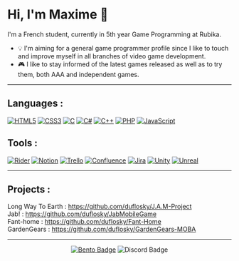 # Hi, I'm Maxime 👋

I'm a French student, currently in 5th year Game Programming at Rubika.

- 💡 I'm aiming for a general game programmer profile since I like to touch and improve myself in all branches of video game development.
- 🎮 I like to stay informed of the latest games released as well as to try them, both AAA and independent games.

---

## Languages :

[![HTML5](https://img.shields.io/badge/html5-E34F26.svg?style=for-the-badge&logo=html5&logoColor=white)](https://en.wikipedia.org/wiki/HTML5)
[![CSS3](https://img.shields.io/badge/css3-1572B6.svg?style=for-the-badge&logo=css3&logoColor=white)](https://en.wikipedia.org/wiki/CSS)
[![C](https://img.shields.io/badge/c-A8B9CC.svg?style=for-the-badge&logo=c&logoColor=white)](https://en.wikipedia.org/wiki/C_(programming_language))
[![C#](https://img.shields.io/badge/csharp-512BD4.svg?style=for-the-badge&logo=csharp&logoColor=white)](https://en.wikipedia.org/wiki/C_Sharp_(programming_language))
[![C++](https://img.shields.io/badge/c++-00599C.svg?style=for-the-badge&logo=cplusplus&logoColor=white)](https://cplusplus.com)
[![PHP](https://img.shields.io/badge/php-777BB4.svg?style=for-the-badge&logo=php&logoColor=white)](https://www.php.net/)
[![JavaScript](https://img.shields.io/badge/JavaScript-F7DF1E.svg?style=for-the-badge&logo=javascript&logoColor=white)](https://en.wikipedia.org/wiki/JavaScript)

## Tools :

[![Rider](https://img.shields.io/badge/rider-000000.svg?style=for-the-badge&logo=rider&logoColor=white)](https://www.jetbrains.com/rider/)
[![Notion](https://img.shields.io/badge/notion-000000.svg?style=for-the-badge&logo=notion&logoColor=white)](https://www.notion.so/)
[![Trello](https://img.shields.io/badge/trello-0052CC.svg?style=for-the-badge&logo=trello&logoColor=white)](https://trello.com/)
[![Confluence](https://img.shields.io/badge/confluence-172B4D.svg?style=for-the-badge&logo=confluence&logoColor=white)](https://www.atlassian.com/software/confluence)
[![Jira](https://img.shields.io/badge/jira-0052CC.svg?style=for-the-badge&logo=jirasoftware&logoColor=white)](https://www.atlassian.com/software/jira)
[![Unity](https://img.shields.io/badge/unity-000000.svg?style=for-the-badge&logo=unity&logoColor=white)](https://unity.com/)
[![Unreal](https://img.shields.io/badge/unreal-0E1128.svg?style=for-the-badge&logo=unrealengine&logoColor=white)](https://www.unrealengine.com/)

---

## Projects :

Long Way To Earth : https://github.com/duflosky/J.A.M-Project  
Jab! : https://github.com/duflosky/JabMobileGame  
Fant-home : https://github.com/duflosky/Fant-Home  
GardenGears : https://github.com/duflosky/GardenGears-MOBA  

---

<p align="center">
  <a href="https://bento.me/duflosky"><img title="Bento" src="https://img.shields.io/badge/Maxime Duflot-768CFF?style=for-the-badge&logo=bento&logoColor=white" alt="Bento Badge"></a>
  <img title="maxime.duflot" src="https://img.shields.io/badge/maxime.duflot-5865F2?style=for-the-badge&logo=discord&logoColor=white" alt="Discord Badge">
</p>
